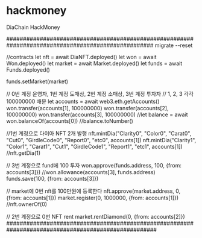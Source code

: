 # hackmoney
DiaChain HackMoney

####################################################################################################
migrate --reset

//contracts
let nft = await DiaNFT.deployed()
let won = await Won.deployed()
let market = await Market.deployed()
let funds = await Funds.deployed()

funds.setMarket(market)





// 0번 계정 운영자, 1번 계정 도매상, 2번 계정 소매상, 3번 계정 투자자
// 1, 2, 3 각각 100000000 배분
let accounts = await web3.eth.getAccounts()
won.transfer(accounts[1], 100000000)
won.transfer(accounts[2], 100000000)
won.transfer(accounts[3], 100000000)
//let balance = await won.balanceOf(accounts[0])
//balance.toNumber()

//1번 계정으로 다이아 NFT 2개 발행
nft.mintDia("Clarity0", "Color0", "Carat0", "Cut0", "GirdleCode0", "Report0", "etc0", accounts[1])
nft.mintDia("Clarity1", "Color1", "Carat1", "Cut1", "GirdleCode1", "Report1", "etc1", accounts[1])
//nft.getDia(1)

// 3번 계정으로 fund에 100 투자
won.approve(funds.address, 100, {from: accounts[3]})
//won.allowance(accounts[3], funds.address)
funds.save(100, {from: accounts[3]})

// market에 0번 nft를 100만원에 등록한다
nft.approve(market.address, 0, {from: accounts[1]})
market.register(0, 1000000, {from: accounts[1]})
//nft.ownerOf(0)

// 2번 계정으로 0번 NFT rent
market.rentDiamond(0, {from: accounts[2]})
#####################################################################################################
